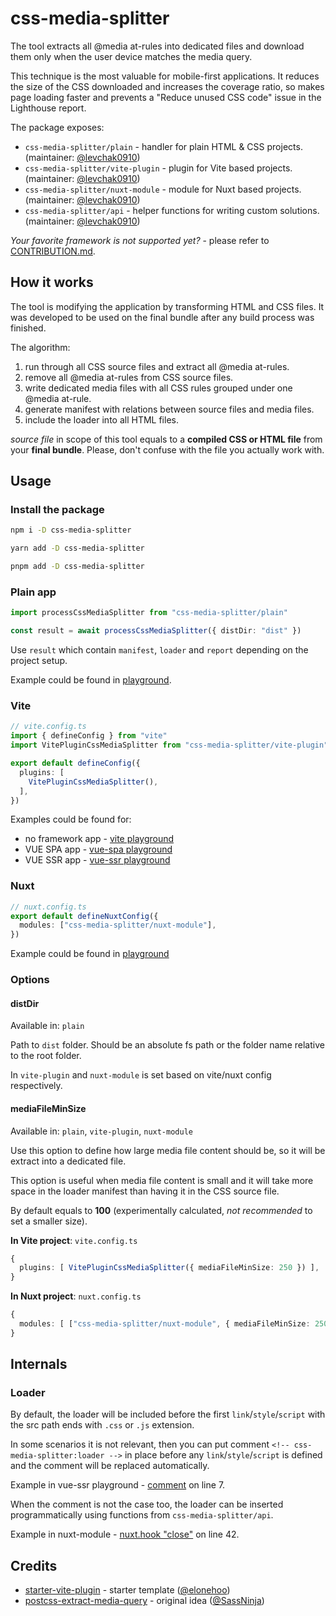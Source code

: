 # css-media-splitter

The tool extracts all @media at-rules into dedicated files and download them only when the user device matches the media query.

This technique is the most valuable for mobile-first applications. It reduces the size of the CSS downloaded and increases the coverage ratio, so makes page loading faster and prevents a "Reduce unused CSS code" issue in the Lighthouse report.

The package exposes:

- `css-media-splitter/plain` - handler for plain HTML & CSS projects. (maintainer: [@levchak0910](https://github.com/levchak0910))
- `css-media-splitter/vite-plugin` - plugin for Vite based projects. (maintainer: [@levchak0910](https://github.com/levchak0910))
- `css-media-splitter/nuxt-module` - module for Nuxt based projects. (maintainer: [@levchak0910](https://github.com/levchak0910))
- `css-media-splitter/api` - helper functions for writing custom solutions. (maintainer: [@levchak0910](https://github.com/levchak0910))

_Your favorite framework is not supported yet?_ - please refer to [CONTRIBUTION.md](./CONTRIBUTING.md#new-integration).

## How it works

The tool is modifying the application by transforming HTML and CSS files. It was developed to be used on the final bundle after any build process was finished.

The algorithm:

1. run through all CSS source files and extract all @media at-rules.
2. remove all @media at-rules from CSS source files.
3. write dedicated media files with all CSS rules grouped under one @media at-rule.
4. generate manifest with relations between source files and media files.
5. include the loader into all HTML files.

_source file_ in scope of this tool equals to a **compiled CSS or HTML file** from your **final bundle**. Please, don't confuse with the file you actually work with.

## Usage

### Install the package

```bash
npm i -D css-media-splitter
```

```bash
yarn add -D css-media-splitter
```

```bash
pnpm add -D css-media-splitter
```

### Plain app

```ts
import processCssMediaSplitter from "css-media-splitter/plain"

const result = await processCssMediaSplitter({ distDir: "dist" })
```

Use `result` which contain `manifest`, `loader` and `report` depending on the project setup.

Example could be found in [playground](./playground/plain/media-splitter.ts).

### Vite

```ts
// vite.config.ts
import { defineConfig } from "vite"
import VitePluginCssMediaSplitter from "css-media-splitter/vite-plugin"

export default defineConfig({
  plugins: [
    VitePluginCssMediaSplitter(),
  ],
})
```

Examples could be found for:

- no framework app - [vite playground](./playground/vite/vite.config.ts)
- VUE SPA app - [vue-spa playground](./playground/vue-spa/vite.config.ts)
- VUE SSR app - [vue-ssr playground](./playground/vue-spa/vite.config.ts)

### Nuxt

```ts
// nuxt.config.ts
export default defineNuxtConfig({
  modules: ["css-media-splitter/nuxt-module"],
})
```

Example could be found in [playground](./playground/nuxt/nuxt.config.ts)

### Options

#### distDir

Available in: `plain`

Path to `dist` folder. Should be an absolute fs path or the folder name relative to the root folder.

In `vite-plugin` and `nuxt-module` is set based on vite/nuxt config respectively.

#### mediaFileMinSize

Available in: `plain`, `vite-plugin`, `nuxt-module`

Use this option to define how large media file content should be, so it will be extract into a dedicated file.

This option is useful when media file content is small and it will take more space in the loader manifest than having it in the CSS source file.

By default equals to **100** (experimentally calculated, _not recommended_ to set a smaller size).

**In Vite project**: `vite.config.ts`

```ts
{
  plugins: [ VitePluginCssMediaSplitter({ mediaFileMinSize: 250 }) ],
}
```

**In Nuxt project**: `nuxt.config.ts`

```ts
{
  modules: [ ["css-media-splitter/nuxt-module", { mediaFileMinSize: 250 }] ],
}
```

## Internals

### Loader

By default, the loader will be included before the first `link`/`style`/`script` with the src path ends with `.css` or `.js` extension.

In some scenarios it is not relevant, then you can put comment `<!-- css-media-splitter:loader -->` in place before any `link`/`style`/`script` is defined and the comment will be replaced automatically.

Example in vue-ssr playground - [comment](./playground/vue-ssr/index.html) on line 7.

When the comment is not the case too, the loader can be inserted programmatically using functions from `css-media-splitter/api`.

Example in nuxt-module - [nuxt.hook "close"](./src/integrations/nuxt-module.ts) on line 42.

## Credits

- [starter-vite-plugin](https://github.com/elonehoo/starter-vite-plugin) - starter template ([@elonehoo](https://github.com/elonehoo))
- [postcss-extract-media-query](https://github.com/SassNinja/postcss-extract-media-query) - original idea ([@SassNinja](https://github.com/SassNinja))
